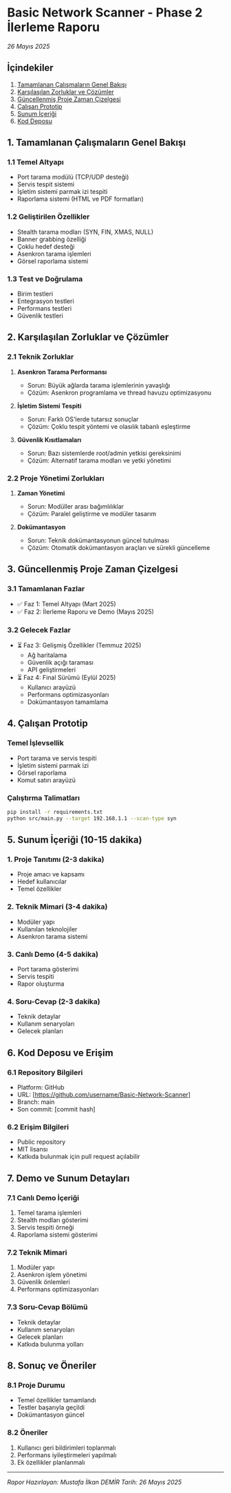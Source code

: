 # Basic Network Scanner - Phase 2 İlerleme Raporu
*26 Mayıs 2025*

## İçindekiler
1. [Tamamlanan Çalışmaların Genel Bakışı](#1-tamamlanan-işlerin-genel-bakışı)
2. [Karşılaşılan Zorluklar ve Çözümler](#2-karşılaşılan-zorluklar-ve-çözümler)
3. [Güncellenmiş Proje Zaman Çizelgesi](#3-güncellenmiş-proje-zaman-çizelgesi)
4. [Çalışan Prototip](#4-çalışan-prototip)
5. [Sunum İçeriği](#5-sunum-içeriği)
6. [Kod Deposu](#6-kod-deposu)

## 1. Tamamlanan Çalışmaların Genel Bakışı

### 1.1 Temel Altyapı
- Port tarama modülü (TCP/UDP desteği)
- Servis tespit sistemi
- İşletim sistemi parmak izi tespiti
- Raporlama sistemi (HTML ve PDF formatları)

### 1.2 Geliştirilen Özellikler
- Stealth tarama modları (SYN, FIN, XMAS, NULL)
- Banner grabbing özelliği
- Çoklu hedef desteği
- Asenkron tarama işlemleri
- Görsel raporlama sistemi

### 1.3 Test ve Doğrulama
- Birim testleri
- Entegrasyon testleri
- Performans testleri
- Güvenlik testleri

## 2. Karşılaşılan Zorluklar ve Çözümler

### 2.1 Teknik Zorluklar
1. **Asenkron Tarama Performansı**
   - Sorun: Büyük ağlarda tarama işlemlerinin yavaşlığı
   - Çözüm: Asenkron programlama ve thread havuzu optimizasyonu

2. **İşletim Sistemi Tespiti**
   - Sorun: Farklı OS'lerde tutarsız sonuçlar
   - Çözüm: Çoklu tespit yöntemi ve olasılık tabanlı eşleştirme

3. **Güvenlik Kısıtlamaları**
   - Sorun: Bazı sistemlerde root/admin yetkisi gereksinimi
   - Çözüm: Alternatif tarama modları ve yetki yönetimi

### 2.2 Proje Yönetimi Zorlukları
1. **Zaman Yönetimi**
   - Sorun: Modüller arası bağımlılıklar
   - Çözüm: Paralel geliştirme ve modüler tasarım

2. **Dokümantasyon**
   - Sorun: Teknik dokümantasyonun güncel tutulması
   - Çözüm: Otomatik dokümantasyon araçları ve sürekli güncelleme

## 3. Güncellenmiş Proje Zaman Çizelgesi

### 3.1 Tamamlanan Fazlar
- ✅ Faz 1: Temel Altyapı (Mart 2025)
- ✅ Faz 2: İlerleme Raporu ve Demo (Mayıs 2025)

### 3.2 Gelecek Fazlar
- ⏳ Faz 3: Gelişmiş Özellikler (Temmuz 2025)
  - Ağ haritalama
  - Güvenlik açığı taraması
  - API geliştirmeleri
- ⏳ Faz 4: Final Sürümü (Eylül 2025)
  - Kullanıcı arayüzü
  - Performans optimizasyonları
  - Dokümantasyon tamamlama

## 4. Çalışan Prototip

### Temel İşlevsellik
- Port tarama ve servis tespiti
- İşletim sistemi parmak izi
- Görsel raporlama
- Komut satırı arayüzü

### Çalıştırma Talimatları
```bash
pip install -r requirements.txt
python src/main.py --target 192.168.1.1 --scan-type syn
```

## 5. Sunum İçeriği (10-15 dakika)

### 1. Proje Tanıtımı (2-3 dakika)
- Proje amacı ve kapsamı
- Hedef kullanıcılar
- Temel özellikler

### 2. Teknik Mimari (3-4 dakika)
- Modüler yapı
- Kullanılan teknolojiler
- Asenkron tarama sistemi

### 3. Canlı Demo (4-5 dakika)
- Port tarama gösterimi
- Servis tespiti
- Rapor oluşturma

### 4. Soru-Cevap (2-3 dakika)
- Teknik detaylar
- Kullanım senaryoları
- Gelecek planları

## 6. Kod Deposu ve Erişim

### 6.1 Repository Bilgileri
- Platform: GitHub
- URL: [https://github.com/username/Basic-Network-Scanner]
- Branch: main
- Son commit: [commit hash]

### 6.2 Erişim Bilgileri
- Public repository
- MIT lisansı
- Katkıda bulunmak için pull request açılabilir

## 7. Demo ve Sunum Detayları

### 7.1 Canlı Demo İçeriği
1. Temel tarama işlemleri
2. Stealth modları gösterimi
3. Servis tespiti örneği
4. Raporlama sistemi gösterimi

### 7.2 Teknik Mimari
1. Modüler yapı
2. Asenkron işlem yönetimi
3. Güvenlik önlemleri
4. Performans optimizasyonları

### 7.3 Soru-Cevap Bölümü
- Teknik detaylar
- Kullanım senaryoları
- Gelecek planları
- Katkıda bulunma yolları

## 8. Sonuç ve Öneriler

### 8.1 Proje Durumu
- Temel özellikler tamamlandı
- Testler başarıyla geçildi
- Dokümantasyon güncel

### 8.2 Öneriler
1. Kullanıcı geri bildirimleri toplanmalı
2. Performans iyileştirmeleri yapılmalı
3. Ek özellikler planlanmalı

---

*Rapor Hazırlayan: Mustafa İlkan DEMİR*
*Tarih: 26 Mayıs 2025* 